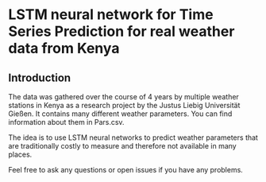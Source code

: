 # LSTM neural network for Time Series Prediction for real weather data from Kenya

## Introduction
The data was gathered over the course of 4 years by multiple weather stations in Kenya as a research project by the Justus Liebig Universität Gießen.
It contains many different weather parameters. You can find information about them in Pars.csv.

The idea is to use LSTM neural networks to predict weather parameters that are traditionally costly to measure and therefore not available in many places.

Feel free to ask any questions or open issues if you have any problems.